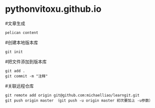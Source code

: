 # pythonvitoxu.github.io

#文章生成
```
pelican content
```

#创建本地版本库
```
git init
```

#把文件添加到版本库
```
git add .
git commit -m "注释"
```

#关联远程仓库
```
git remote add origin git@github.com:michaelliao/learngit.git
git push origin master （git push -u origin master 初次要加上 -u参数）
```
